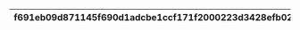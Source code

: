 |f691eb09d871145f690d1adcbe1ccf171f2000223d3428efb0298fedc8063bca|9b71e9112949364873a309eca1e98bccb73569b11d89624f3e1ef89bf73c2ba5|573908a464037bc771e4ea3a09026a5ce460860fdc1d1d69aa55c9bb48ca78a7|faac2b25b1611445b25a70be91c40617d0faeb8ca4b35d641546c59a6abc4be5|a66193b4e0ed7f86f555808c7db4ec55cc2370612933031e48acafe02777cd5a|10a2836e9159c76ab7b629fca86a2a77523ef100eec8b13399cbc51ac7c3043b|68414c408ac63baba6efe54e407a850da5618bfa40ba69a00577d9224370deb7|b21d2e83541af610a8b7fce620fc8fda4e757f759b96c59b13e736590182c01c|ba4838bef5ae8d6629fcf38b11f38a4dabdbc223901801d08cd9058c899b823e|07053bfa96ff0faefdc5509b4fee0c839f4ea72eb40a152ed3cb71a22cc97ae2|9e44be682582da6e495cbf7ae511b1209b2fda72c811c4cbbef2866be7ba7d68|fdfb228ae2b680704c4ebb9556264729690db72f0bcd4cc28fb9e2bc87785c4a|a3e77944dfc92421a070107608a8f957a99d09a95bfc79cb4f7177c49dea2c46|ae3238585e3ce3c45890ab59f7dad8488171b0ee341cf969c277f8aee76f7d3b|2e9cd461b720ae4dc7e41372957cd05579a3abd6c316954114ac6f065878ecc9|eda7a2ea967ba4e5236687eb216bacdfafe9cc2f9583d1b48d6a12f7b8c4c120|e6a0bc600dad2892c9c2a261ffd5242f3c3c9012149c2129fbb1c523a3c58cd5|3199fef4e326316b752313354ad59335f74a471ac1ae006c77ee95b46acb0184|94bd3c7d701291fdc8cb3327007b65f7177458eab776ffcaacd36edd24f463c6|d9459a144ceb4e8ae33ff8d3ead40d383a3986bc76dbcad406c1f48b2af49dad|ce438f05032353911e235692b1297e41da7d28b2ae86cc737c1590bf63c254ae|
| --- | --- | --- | --- | --- | --- | --- | --- | --- | --- | --- | --- | --- | --- | --- | --- | --- | --- | --- | --- | --- |